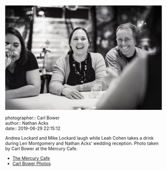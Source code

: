 ![Andrea and Mike Lockard laugh while Leah Cohen takes a drink](assets/2019-06-29-set-4-the-dance-79.webp)

photographer:: Carl Bower  
author:: Nathan Acks  
date:: 2019-06-29 22:15:12

Andrea Lockard and Mike Lockard laugh while Leah Cohen takes a drink during Len Montgomery and Nathan Acks’ wedding reception. Photo taken by Carl Bower at the Mercury Cafe.

* [The Mercury Cafe](http://mercurycafe.com)
* [Carl Bower Photos](https://carlbowerphotos.com)
